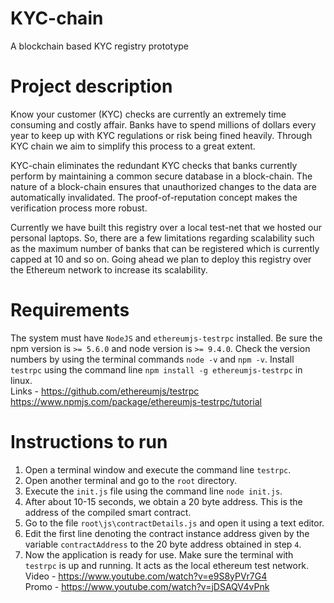 # KYC-chain
A blockchain based KYC registry prototype
# Project description
Know your customer (KYC) checks are currently an extremely time consuming and costly affair. Banks have to spend millions of dollars every year to keep up with KYC regulations or risk being fined heavily. Through KYC chain we aim to simplify this process to a great extent.

KYC-chain eliminates the redundant KYC checks that banks currently perform by maintaining a common secure database in a block-chain. The nature of a block-chain ensures that unauthorized changes to the data are automatically invalidated. The proof-of-reputation concept makes the verification process more robust.

Currently we have built this registry over a local test-net that we hosted our personal laptops. So, there are a few limitations regarding scalability such as the maximum number of banks that can be registered which is currently capped at 10 and so on. Going ahead we plan to deploy this registry over the Ethereum network to increase its scalability.
# Requirements
The system must have `NodeJS` and `ethereumjs-testrpc` installed. Be sure the npm version is `>= 5.6.0` and node version is `>= 9.4.0`. Check the version numbers by using the terminal commands `node -v` and `npm -v`. Install `testrpc` using the command line `npm install -g ethereumjs-testrpc` in linux.  
Links - 
https://github.com/ethereumjs/testrpc
https://www.npmjs.com/package/ethereumjs-testrpc/tutorial
# Instructions to run
1. Open a terminal window and execute the command line `testrpc`.
2. Open another terminal and go to the `root` directory.
3. Execute the `init.js` file using the command line `node init.js`.
4. After about 10-15 seconds, we obtain a 20 byte address. This is the address of the compiled smart contract.
5. Go to the file `root\js\contractDetails.js` and open it using a text editor.
6. Edit the first line denoting the contract instance address given by the variable `contractAddress` to the 20 byte address obtained in step `4`.
7. Now the application is ready for use. Make sure the terminal with `testrpc` is up and running. It acts as the local ethereum test network.  
Video - https://www.youtube.com/watch?v=e9S8yPVr7G4  
Promo - https://www.youtube.com/watch?v=jDSAQV4vPnk
